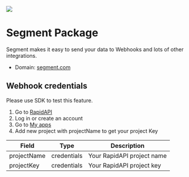 [![](https://scdn.rapidapi.com/RapidAPI_banner.png)](https://rapidapi.com/package/Segment/functions?utm_source=RapidAPIGitHub_SegmentFunctions&utm_medium=button&utm_content=RapidAPI_GitHub)
# Segment Package

Segment makes it easy to send your data to Webhooks and lots of other integrations.

* Domain: [segment.com](https://segment.com/)

## Webhook credentials
 Please use SDK to test this feature.
 1. Go to [RapidAPI](http://rapidapi.com)
 2. Log in or create an account
 3. Go to [My apps](https://dashboard.rapidapi.com/projects)
 4. Add new project with projectName to get your project Key

 | Field      | Type       | Description
 |------------|------------|----------
 | projectName     | credentials| Your RapidAPI project name
 | projectKey | credentials     | Your RapidAPI project key
